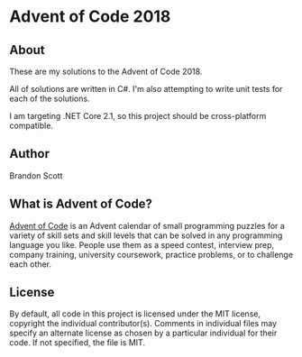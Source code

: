 # Advent of Code 2018

## About

These are my solutions to the Advent of Code 2018. 

All of solutions are written in C#. I'm also attempting to write unit tests for each of the solutions.

I am targeting .NET Core 2.1, so this project should be cross-platform compatible.

## Author

Brandon Scott

## What is Advent of Code?

[Advent of Code](https://adventofcode.com/) is an Advent calendar of small programming 
puzzles for a variety of skill sets and skill levels that can be solved in any 
programming language you like. People use them as a speed contest, interview prep, 
company training, university coursework, practice problems, or to challenge 
each other.

## License

By default, all code in this project is licensed under the MIT license, 
copyright the individual contributor(s). Comments in individual files 
may specify an alternate license as chosen by a particular individual 
for their code. If not specified, the file is MIT.